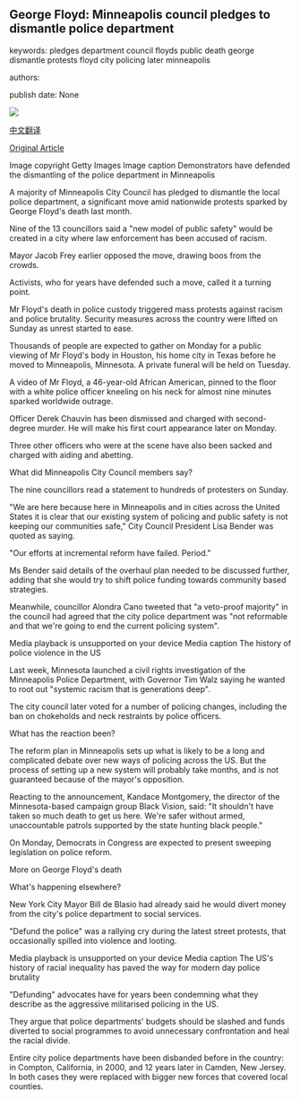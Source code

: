 ## George Floyd: Minneapolis council pledges to dismantle police department

keywords: pledges department council floyds public death george dismantle protests floyd city policing later minneapolis

authors: 

publish date: None

![](https://ichef.bbci.co.uk/news/1024/branded_news/14D9E/production/_112760458_0a75926d-72cb-4ede-8197-26780f26a837.jpg)

[中文翻译](George%20Floyd%3A%20Minneapolis%20council%20pledges%20to%20dismantle%20police%20department_zh.md)

[Original Article](https://www.bbc.com/news/world-us-canada-52960227)

Image copyright Getty Images Image caption Demonstrators have defended the dismantling of the police department in Minneapolis

A majority of Minneapolis City Council has pledged to dismantle the local police department, a significant move amid nationwide protests sparked by George Floyd's death last month.

Nine of the 13 councillors said a "new model of public safety" would be created in a city where law enforcement has been accused of racism.

Mayor Jacob Frey earlier opposed the move, drawing boos from the crowds.

Activists, who for years have defended such a move, called it a turning point.

Mr Floyd's death in police custody triggered mass protests against racism and police brutality. Security measures across the country were lifted on Sunday as unrest started to ease.

Thousands of people are expected to gather on Monday for a public viewing of Mr Floyd's body in Houston, his home city in Texas before he moved to Minneapolis, Minnesota. A private funeral will be held on Tuesday.

A video of Mr Floyd, a 46-year-old African American, pinned to the floor with a white police officer kneeling on his neck for almost nine minutes sparked worldwide outrage.

Officer Derek Chauvin has been dismissed and charged with second-degree murder. He will make his first court appearance later on Monday.

Three other officers who were at the scene have also been sacked and charged with aiding and abetting.

What did Minneapolis City Council members say?

The nine councillors read a statement to hundreds of protesters on Sunday.

"We are here because here in Minneapolis and in cities across the United States it is clear that our existing system of policing and public safety is not keeping our communities safe," City Council President Lisa Bender was quoted as saying.

"Our efforts at incremental reform have failed. Period."

Ms Bender said details of the overhaul plan needed to be discussed further, adding that she would try to shift police funding towards community based strategies.

Meanwhile, councillor Alondra Cano tweeted that "a veto-proof majority" in the council had agreed that the city police department was "not reformable and that we're going to end the current policing system".

Media playback is unsupported on your device Media caption The history of police violence in the US

Last week, Minnesota launched a civil rights investigation of the Minneapolis Police Department, with Governor Tim Walz saying he wanted to root out "systemic racism that is generations deep".

The city council later voted for a number of policing changes, including the ban on chokeholds and neck restraints by police officers.

What has the reaction been?

The reform plan in Minneapolis sets up what is likely to be a long and complicated debate over new ways of policing across the US. But the process of setting up a new system will probably take months, and is not guaranteed because of the mayor's opposition.

Reacting to the announcement, Kandace Montgomery, the director of the Minnesota-based campaign group Black Vision, said: "It shouldn't have taken so much death to get us here. We're safer without armed, unaccountable patrols supported by the state hunting black people."

On Monday, Democrats in Congress are expected to present sweeping legislation on police reform.

More on George Floyd's death

What's happening elsewhere?

New York City Mayor Bill de Blasio had already said he would divert money from the city's police department to social services.

"Defund the police" was a rallying cry during the latest street protests, that occasionally spilled into violence and looting.

Media playback is unsupported on your device Media caption The US's history of racial inequality has paved the way for modern day police brutality

"Defunding" advocates have for years been condemning what they describe as the aggressive militarised policing in the US.

They argue that police departments' budgets should be slashed and funds diverted to social programmes to avoid unnecessary confrontation and heal the racial divide.

Entire city police departments have been disbanded before in the country: in Compton, California, in 2000, and 12 years later in Camden, New Jersey. In both cases they were replaced with bigger new forces that covered local counties.